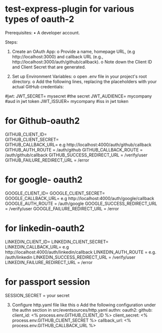 # test-express-plugin for various types of oauth-2

Prerequisites:
•	A developer account.

Steps:
1.	Create an OAuth App:
o	Provide a name, homepage URL, (e.g http://localhost:3000)
and callback URL (e.g., http://localhost:3000/auth/github/callback).
o	Note down the Client ID and Client Secret that are generated.

2.	Set up Environment Variables:
o	open .env file in your project's root directory.
o	Add the following lines, replacing the placeholders with your actual GitHub credentials:

#jwt:
JWT_SECRET= mysecret         #the secret
JWT_AUDIENCE= mycompany      #aud in jwt token
JWT_ISSUER= mycompany        #iss in jwt token

# for Github-oauth2
GITHUB_CLIENT_ID=  
GITHUB_CLIENT_SECRET=   
GITHUB_CALLBACK_URL= e.g http://localhost:4000/auth/github/callback
GITHUB_AUTH_ROUTE   = /auth/github
GITHUB_CALLBACK_ROUTE = /auth/github/callback
GITHUB_SUCCESS_REDIRECT_URL = /verify/user
GITHUB_FAILURE_REDIRECT_URL = /error

# for google- oauth2
GOOGLE_CLIENT_ID= 
GOOGLE_CLIENT_SECRET= 
GOOGLE_CALLBACK_URL= e.g http://localhost:4000/auth/google/callback
GOOGLE_AUTH_ROUTE = /auth/google
GOOGLE_SUCCESS_REDIRECT_URL = /verify/user
GOOGLE_FAILURE_REDIRECT_URL = /error

# for linkedin-oauth2
LINKEDIN_CLIENT_ID=
LINKEDIN_CLIENT_SECRET= 
LINKEDIN_CALLBACK_URL= e.g http://localhost:4000/auth/linkedin/callback 
LINKEDIN_AUTH_ROUTE = e.g. /auth/linkedin
LINKEDIN_SUCCESS_REDIRECT_URL = /verify/user
LINKEDIN_FAILURE_REDIRECT_URL = /error

# for passport session
SESSION_SECRET = your secret

3.	Configure http.yaml file like this
o	Add the following configuration under the authn section in src/eventsources/http.yaml 
authn:
  oauth2:
    github:
      client_id: <% process.env.GITHUB_CLIENT_ID %>
      client_secret: <% process.env.GITHUB_CLIENT_SECRET %>
      callback_url: <% process.env.GITHUB_CALLBACK_URL  %>
